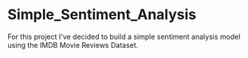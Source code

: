 # Simple_Sentiment_Analysis
For this project I've decided to build a simple sentiment analysis model using the IMDB Movie Reviews Dataset. 

